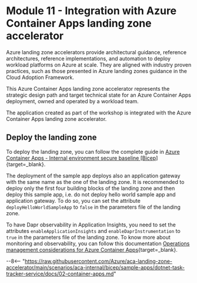 # Module 11 - Integration with Azure Container Apps landing zone accelerator

Azure landing zone accelerators provide architectural guidance, reference architectures, reference implementations, and automation to deploy workload platforms on Azure at scale. They are aligned with industry proven practices, such as those presented in Azure landing zones guidance in the Cloud Adoption Framework.

This Azure Container Apps landing zone accelerator represents the strategic design path and target technical state for an Azure Container Apps deployment, owned and operated by a workload team.

The application created as part of the workshop is integrated with the Azure Container Apps landing zone accelerator.

## Deploy the landing zone

To deploy the landing zone, you can follow the complete guide in [Azure Container Apps - Internal environment secure baseline [Bicep]](https://github.com/Azure/aca-landing-zone-accelerator/blob/main/scenarios/aca-internal/bicep/README.md){target=_blank}.

The deployment of the sample app deploys also an application gateway with the same name as the one of the landing zone.
It is recommended to deploy only the first four building blocks of the landing zone and then deploy this sample app, i.e. do not deploy hello world sample app and application gateway. To do so, you can set the attribute `deployHelloWorldSampleApp` to `false` in the parameters file of the landing zone.

To have Dapr observability in Application Insights, you need to set the attributes `enableApplicationInsights` and `enableDaprInstrumentation` to `true` in the parameters file of the landing zone. To know more about monitoring and observability, you can follow this documentation [Operations management considerations for Azure Container Apps](https://github.com/Azure/aca-landing-zone-accelerator/blob/main/docs/design-areas/management.md){target=_blank}.

--8<-- "https://raw.githubusercontent.com/Azure/aca-landing-zone-accelerator/main/scenarios/aca-internal/bicep/sample-apps/dotnet-task-tracker-service/docs/02-container-apps.md"

